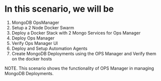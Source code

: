 # In this scenario, we will be 

  1. MongoDB OpsManager
  2. Setup a 2 Node Docker Swarm
  3. Deploy a Docker Stack with 2 Mongo Services for Ops Manager
  4. Deploy Ops Manager
  5. Verify Ops Manager UI
  6. Deploy and Setup  Automation Agents
  7. Create MongoDB Deployments using the OPS Manager and Verify them on the docker hosts

 NOTE. This scenario shows the functionality of OPS Manager in managing MongoDB Deployments.
